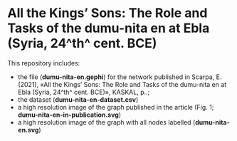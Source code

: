 # All the Kings’ Sons: The Role and Tasks of the dumu-nita en at Ebla (Syria, 24^th^ cent. BCE) 

This repository includes:

* the file (**dumu-nita-en.gephi**) for the network published in Scarpa, E. (2021), «All the Kings’ Sons: The Role and Tasks of the dumu-nita en at Ebla (Syria, 24^th^ cent. BCE)», KASKAL, p..;
* the dataset (**dumu-nita-en-dataset.csv**)
* a high resolution image of the graph published in the article (Fig. 1; **dumu-nita-en-in-publication.svg**)
* a high resolution image of the graph with all nodes labelled (**dumu-nita-en.svg**)